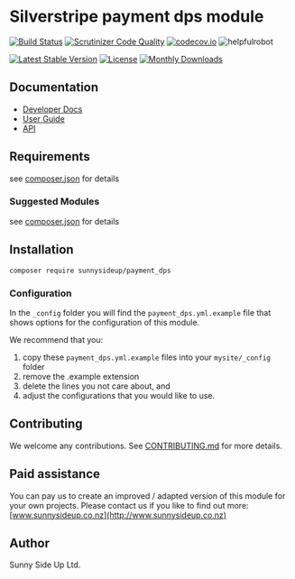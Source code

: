 # Silverstripe payment dps module
[![Build Status](https://travis-ci.org/sunnysideup/silverstripe-payment_dps.svg?branch=master)](https://travis-ci.org/sunnysideup/silverstripe-payment_dps)
[![Scrutinizer Code Quality](https://scrutinizer-ci.com/g/sunnysideup/silverstripe-payment_dps/badges/quality-score.png?b=master)](https://scrutinizer-ci.com/g/sunnysideup/silverstripe-payment_dps/?branch=master)
[![codecov.io](https://codecov.io/github/sunnysideup/silverstripe-payment_dps/coverage.svg?branch=master)](https://codecov.io/github/sunnysideup/silverstripe-payment_dps?branch=master)
![helpfulrobot](https://helpfulrobot.io/sunnysideup/payment_dps/badge)

[![Latest Stable Version](https://poser.pugx.org/sunnysideup/payment_dps/version)](https://packagist.org/packages/sunnysideup/payment_dps)
[![License](https://poser.pugx.org/sunnysideup/payment_dps/license)](https://packagist.org/packages/sunnysideup/payment_dps)
[![Monthly Downloads](https://poser.pugx.org/sunnysideup/payment_dps/d/monthly)](https://packagist.org/packages/sunnysideup/payment_dps)


## Documentation



 * [Developer Docs](docs/en/INDEX.md)
 * [User Guide](docs/en/userguide.md)
 * [API](http://ssmods.com/apis/payment_dps/docs/en/api/)

## Requirements



see [composer.json](composer.json) for details

### Suggested Modules



see [composer.json](composer.json) for details


## Installation


```
composer require sunnysideup/payment_dps
```

### Configuration



In the `_config` folder you will find the `payment_dps.yml.example`
file that shows options for the configuration of this module.

We recommend that you:

  1. copy these `payment_dps.yml.example` files into your
`mysite/_config` folder
  2. remove the .example extension
  3. delete the lines you not care about, and
  4. adjust the configurations that you would like to use.


## Contributing



We welcome any contributions. See [CONTRIBUTING.md](CONTRIBUTING.md) for more details.

## Paid assistance



You can pay us to create an improved / adapted version of this module for your own projects.  Please contact us if you like to find out more: [www.sunnysideup.co.nz](http://www.sunnysideup.co.nz)

## Author



Sunny Side Up Ltd.
